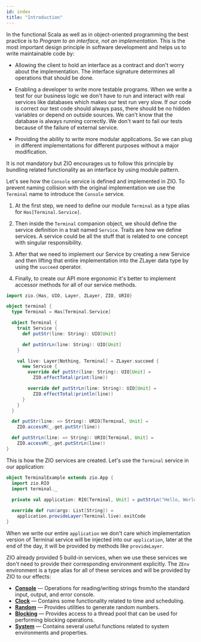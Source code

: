 ```yaml
---
id: index
title: "Introduction"
---
```


In the functional Scala as well as in object-oriented programming the best practice is to _Program to an interface, not an implementation_. This is the most important design principle in software development and helps us to write maintainable code by:

* Allowing the client to hold an interface as a contract and don't worry about the implementation. The interface signature determines all operations that should be done. 

* Enabling a developer to write more testable programs. When we write a test for our business logic we don't have to run and interact with real services like databases which makes our test run very slow. If our code is correct our test code should always pass, there should be no hidden variables or depend on outside sources. We can't know that the database is always running correctly. We don't want to fail our tests because of the failure of external service.

* Providing the ability to write more modular applications. So we can plug in different implementations for different purposes without a major modification.

It is not mandatory but ZIO encourages us to follow this principle by bundling related functionality as an interface by using module pattern. 

Let's see how the `Console` service is defined and implemented in ZIO. To prevent naming collision with the original implementation we use the `Terminal` name to introduce the `Console` service.

1. At the first step, we need to define our module `Terminal` as a type alias for `Has[Terminal.Service]`.

2. Then inside the `Terminal` companion object, we should define the service definition in a trait named `Service`. Traits are how we define services. A service could be all the stuff that is related to one concept with singular responsibility.

3. After that we need to implement our Service by creating a new Service and then lifting that entire implementation into the ZLayer data type by using the `succeed` operator.

4. Finally, to create our API more ergonomic it's better to implement accessor methods for all of our service methods.

```scala mdoc:invisible
import zio.{Has, UIO, Layer, ZLayer, ZIO, URIO}
```

```scala mdoc:silent
object terminal {
  type Terminal = Has[Terminal.Service]

  object Terminal {
    trait Service {
      def putStr(line: String): UIO[Unit]

      def putStrLn(line: String): UIO[Unit]
    }

    val live: Layer[Nothing, Terminal] = ZLayer.succeed {
      new Service {
        override def putStr(line: String): UIO[Unit] =
          ZIO.effectTotal(print(line))

        override def putStrLn(line: String): UIO[Unit] =
          ZIO.effectTotal(println(line))
      }
    }
  }

  def putStr(line: => String): URIO[Terminal, Unit] =
    ZIO.accessM(_.get.putStr(line))

  def putStrLn(line: => String): URIO[Terminal, Unit] =
    ZIO.accessM(_.get.putStrLn(line))
}
```

This is how the ZIO services are created. Let's use the `Terminal` service in our application:

```scala mdoc:silent
object TerminalExample extends zio.App {
  import zio.RIO
  import terminal._
 
  private val application: RIO[Terminal, Unit] = putStrLn("Hello, World!") 

  override def run(args: List[String]) = 
    application.provideLayer(Terminal.live).exitCode
}
```

When we write our entire `application` we don't care which implementation version of Terminal service will be injected into our `application`, later at the end of the day, it will be provided by methods like `provideLayer`.

ZIO already provided 5 build-in services, when we use these services we don't need to provide their corresponding environment explicitly. The `ZEnv` environment is a type alias for all of these services and will be provided by ZIO to our effects:

- **[Console](console.md)** — Operations for reading/writing strings from/to the standard input, output, and error console.
- **[Clock](clock.md)** — Contains some functionality related to time and scheduling. 
- **[Random](random.md)** — Provides utilities to generate random numbers.
- **[Blocking](blocking.md)** — Provides access to a thread pool that can be used for performing blocking operations.
- **[System](system.md)** — Contains several useful functions related to system environments and properties.
